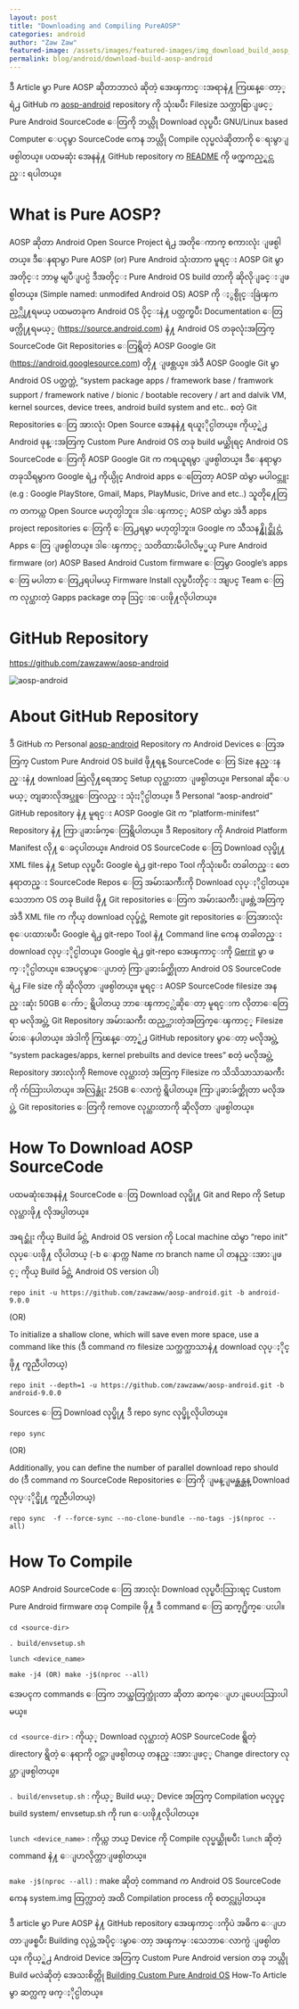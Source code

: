 ```yaml
---
layout: post
title: "Downloading and Compiling PureAOSP"
categories: android
author: "Zaw Zaw"
featured-image: /assets/images/featured-images/img_download_build_aosp_android.png
permalink: blog/android/download-build-aosp-android
---
```


ဒီ Article မွာ Pure AOSP ဆိုတာဘာလဲ ဆိုတဲ့ အေၾကာင္းအရာနဲ႔ ကြၽန္ေတာ့္ရဲ႕ GitHub က [aosp-android](https://github.com/zawzaww/aosp-android) repository ကို သုံးၿပီး Filesize သက္သာစြာျဖင့္ Pure Android SourceCode ေတြကို ဘယ္လို Download လုပ္ၿပီး GNU/Linux based Computer ေပၚမွာ SourceCode ကေန ဘယ္လို Compile လုပ္မလဲဆိုတာကို ေရးမွာျဖစ္ပါတယ္။ ပထမဆုံး အေနနဲ႔ GitHub repository က [README](https://github.com/zawzaww/aosp-android/blob/android-9.0.0/README.md) ကို ဖက္ၾကည့္ရင္လည္း ရပါတယ္။

# What is Pure AOSP?
AOSP ဆိုတာ Android Open Source Project ရဲ႕ အတိုေကာက္ စကားလုံး ျဖစ္ပါတယ္။ ဒီေနရာမွာ Pure AOSP (or) Pure Android သုံးတာက မူရင္း AOSP Git မွာအတိုင္း ဘာမွ မျပဳျပင္ပဲ ဒီအတိုင္း Pure Android OS build တာကို ဆိုလိုျခင္းျဖစ္ပါတယ္။ (Simple named: unmodifed Android OS)
AOSP ကို ႏွစ္ပိုင္းခြဲၾကည့္လို႔ရမယ္ ပထမတခုက Android OS ပိုင္းနဲ႔ ပတ္သက္ၿပီး Documentation ေတြ ဖက္လို႔ရမယ့္ (https://source.android.com) နဲ႔ Android OS တခုလုံးအတြက္ SourceCode Git Repositories ေတြရွိတဲ့ AOSP Google Git (https://android.googlesource.com) တို႔ ျဖစ္တယ္။ အဲဒီ AOSP Google Git မွာ Android OS ပတ္သက္တဲ့ “system package apps / framework base / framwork support / framework native / bionic / bootable recovery / art and dalvik VM, kernel sources, device trees, android build system and etc.. စတဲ့ Git Repositories ေတြ အားလုံး Open Source အေနနဲ႔ ရယူႏိုင္ပါတယ္။ ကိုယ့္ရဲ႕ Android ဖုန္းအတြက္ Custom Pure Android OS တခု build မယ္ဆိုရင္ Android OS SourceCode ေတြကို AOSP Google Git က ကရယူရမွာ ျဖစ္ပါတယ္။ ဒီေနရာမွာ တခုသိရမွာက Google ရဲ႕ ကိုယ္ပိုင္ Android apps ေတြေတာ့ AOSP ထဲမွာ မပါဝင္ဘူး (e.g : Google PlayStore, Gmail, Maps, PlayMusic, Drive and etc..) သူတို႔ေတြက တကယ္က Open Source မဟုတ္ပါဘူး။ ဒါေၾကာင့္ AOSP ထဲမွာ အဲဒီ apps project repositories ေတြကို ေတြ႕ရမွာ မဟုတ္ပါဘူး။  Google က သီသန႔္ပိုင္ဆိုင္တဲ့ Apps ေတြ ျဖစ္ပါတယ္။ ဒါေၾကာင့္ သတိထားမိပါလိမ့္မယ္ Pure Android firmware (or) AOSP Based Android Custom firmware ေတြမွာ Google’s apps ေတြ မပါတာ ေတြ႕ရပါမယ္ Firmware Install လုပ္ၿပီးတိုင္း အျပင္ Team ေတြက လုပ္ထားတဲ့ Gapps package တခု သြင္းေပးဖို႔လိုပါတယ္။

# GitHub Repository
https://github.com/zawzaww/aosp-android

![aosp-android](/assets/images/download-build-aosp-android.png)

# About GitHub Repository
ဒီ GitHub က Personal [aosp-android](https://github.com/zawzaww/aosp-android) Repository က Android Devices ေတြအတြက္ Custom Pure Android OS build ဖို႔ရန္ SourceCode ေတြ Size နည္းနည္းနဲ႔ download ဆြဲလို႔ရေအာင္ Setup လုပ္ထားတာ ျဖစ္ပါတယ္။ Personal ဆိုေပမယ့္ တျခားလိုအပ္သူေတြလည္း သုံးႏိုင္ပါတယ္။
ဒီ Personal “aosp-android” GitHub repository နဲ႔ မူရင္း AOSP Google Git က “platform-minifest” Repository နဲ႔ ကြာျခားခ်က္ေတြရွိပါတယ္။ ဒီ Repository ကို Android Platform Manifest လို႔ ေခၚပါတယ္။ Android OS SourceCode ေတြ Download လုပ္ဖို႔ XML files နဲ႔ Setup လုပ္ၿပီး Google ရဲ႕ git-repo Tool ကိုသုံးၿပီး တခါတည္း တေနရာတည္း SourceCode Repos ေတြ အမ်ားႀကီးကို Download လုပ္ႏိုင္ပါတယ္။ သေဘာက OS တခု Build ဖို႔ Git repositories ေတြက အမ်ားႀကီးျဖစ္တဲ့အတြက္ အဲဒီ XML file က ကိုယ္ download လုပ္ခ်င္တဲ့ Remote git repositories ေတြအားလုံး စုေပးထားၿပီး Google ရဲ႕ git-repo Tool နဲ႔ Command line ကေန တခါတည္း download လုပ္ႏိုင္ပါတယ္။ Google ရဲ႕ git-repo အေၾကာင္းကို [Gerrit](https://gerrit.googlesource.com/git-repo/+/refs/heads/master/README.md) မွာ ဖက္ႏိုင္ပါတယ္။ အေပၚမွာေျပာတဲ့ ကြာျခားခ်က္ဆိုတာ  Android OS SourceCode ရဲ႕ File size ကို ဆိုလိုတာ ျဖစ္ပါတယ္။ မူရင္း AOSP SourceCode filesize အနည္းဆုံး 50GB ေက်ာ္ ရွိပါတယ္ ဘာေၾကာင့္လဲဆိုေတာ့ မူရင္းက လိုတာေတြေရာ မလိုအပ္တဲ့ Git Repository အမ်ားႀကီး ထည့္ထားတဲ့အတြက္ေၾကာင့္ Filesize မ်ားေနပါတယ္။ အဲဒါကို ကြၽန္ေတာ့္ရဲ႕ GitHub repository မွာေတာ့ မလိုအပ္တဲ့ “system packages/apps, kernel prebuilts and device trees” စတဲ့ မလိုအပ္တဲ့ Repository အားလုံးကို Remove လုပ္ထားတဲ့ အတြက္ Filesize က သိသိသာသာႀကီးကို က်သြားပါတယ္။ အလြန္ဆုံး 25GB ေလာက္ပဲ ရွိပါတယ္။ ကြာျခားခ်က္ဆိုတာ မလိုအပ္တဲ့ Git repositories ေတြကို remove လုပ္ထားတာကို ဆိုလိုတာ ျဖစ္ပါတယ္။

# How To Download AOSP SourceCode
ပထမဆုံးအေနနဲ႔ SourceCode ေတြ Download လုပ္ဖို႔ Git and Repo ကို Setup လုပ္ထားဖို႔ လိုအပ္ပါတယ္။

အရင္ဆုံး ကိုယ္ Build ခ်င္တဲ့ Android OS version ကို Local machine ထဲမွာ “repo init” လုပ္ေပးဖို႔ လိုပါတယ္ (-b ေနာက္က Name က branch name ပါ တနည္းအားျဖင့္ ကိုယ္ Build ခ်င္တဲ့ Android OS version ပါ)
```
repo init -u https://github.com/zawzaww/aosp-android.git -b android-9.0.0
```

(OR)

To initialize a shallow clone, which will save even more space, use a command like this (ဒီ command က filesize သက္သက္သာသာနဲ႔ download လုပ္ႏိုင္ဖို႔ ကူညီပါတယ္)
```
repo init --depth=1 -u https://github.com/zawzaww/aosp-android.git -b android-9.0.0
```

Sources ေတြ Download လုပ္ဖို႔ ဒီ repo sync လုပ္ဖို့လိုပါတယ္။
```
repo sync
```

(OR)

Additionally, you can define the number of parallel download repo should do (ဒီ command က SourceCode Repositories ေတြကို ျမန္ျမန္ဆန္ဆန္ Download လုပ္ႏိုင္ဖို႔ ကူညီပါတယ္)
```
repo sync  -f --force-sync --no-clone-bundle --no-tags -j$(nproc --all)
```

# How To Compile
AOSP Android SourceCode ေတြ အားလုံး Download လုပ္ၿပီးသြားရင္ Custom Pure Android firmware တခု Compile ဖို႔ ဒီ command ေတြ ဆက္႐ိုက္ေပးပါ။

```
cd <source-dir>

. build/envsetup.sh

lunch <device_name>

make -j4 (OR) make -j$(nproc --all)
```

အေပၚက commands ေတြက ဘယ္အတြက္သုံးတာ ဆိုတာ ဆက္ေျပာျပေပးသြားပါမယ္။

`cd <source-dir>` : 
ကိုယ့္ Download လုပ္ထားတဲ့ AOSP SourceCode ရွိတဲ့ directory ရွိတဲ့ ေနရာကို ဝင္တာျဖစ္ပါတယ္ တနည္းအားျဖင့္ Change directory လုပ္တာျဖစ္ပါတယ္။

`. build/envsetup.sh` : 
ကိုယ့္ Build မယ့္ Device အတြက္ Compilation မလုပ္ခင္ build system/ envsetup.sh ကို run ေပးဖို႔လိုပါတယ္။

`lunch <device_name>` : 
ကိုယ္က ဘယ္ Device ကို Compile လုပ္မယ္ဆိုၿပီး `lunch` ဆိုတဲ့ command နဲ႔ ေျပာလိုက္တာျဖစ္ပါတယ္။

`make -j$(nproc --all)` : 
make ဆိုတဲ့ command က Android OS SourceCode ကေန system.img ထြက္လာတဲ့ အထိ Compilation process ကို စတင္လုပ္ပါတယ္။

ဒီ article မွာ Pure AOSP နဲ႔ GitHub repository အေၾကာင္းကိုပဲ အဓိက ေျပာတာျဖစ္ၿပီး Building လုပ္တဲ့အပိုင္းမွာေတာ့ အၾကမ္းသေဘာေလာက္ပဲ ျဖစ္ပါတယ္။ 
ကိုယ့္ရဲ႕ Android Device အတြက္ Custom Pure Android version တခု ဘယ္လို Build မလဲဆိုတဲ့ အေသးစိတ္ကို [Building Custom Pure Android OS](https://zawzaww.github.io/blog/how-to/build-pure-android) How-To Article မွာ ဆက္လက္ ဖက္ႏိုင္ပါတယ္။
